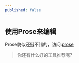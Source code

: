 ```yaml
---
published: false
---
```

## 使用Prose来编辑

Prose貌似还挺不错的，访问:[prose](https://github.com/prose/prose)

> 你还有什么好的工具推荐呢?
